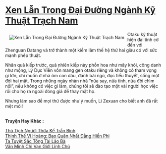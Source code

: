<a href="https://truyenwiki.net/xen-lan-trong-dai-duong-nganh-ky-thuat-trach-nam.35761/" title="Xen Lẫn Trong Đại Đường Ngành Kỹ Thuật Trạch Nam"><h1>Xen Lẫn Trong Đại Đường Ngành Kỹ Thuật Trạch Nam</h1></a><div style="display:table"><img align="right" style="float: left; padding: 10px;" src="https://truyenwiki.net/a/img/str/src/35761.jpg" alt="Xen Lẫn Trong Đại Đường Ngành Kỹ Thuật Trạch Nam">Otaku kỹ thuật hiện đại tình cờ đến với Zhenguan Datang và trở thành một kiểm lâm thế hệ thứ hai giàu có với sức mạnh phép thuật.<p></p> Nhân quả kiếp trước, quả nhiên kiếp này phồn hoa như mây khói, công danh như mộng, Lý Dục Viễn vốn mang gen otaku riêng và không có tham vọng gì lớn, chỉ muốn ở nhà ôm con dâu, đánh bài ngủ, đọc tiểu thuyết, sống một đời hai mặt. Trong những ngày nhàn nhã “nửa say, nửa tỉnh, nửa đời chìm nổi”, nếu không có việc gì làm, chúng tôi sẽ đào tạo một vài người học việc rồi cho họ ra ngoài đóng giả để thay mặt họ.<p></p> Nhưng làm sao để mọi thứ được như ý muốn, Li Zexuan cho biết anh đã rất mệt mỏi!</div><p><br><b>Truyện Hay Khác :</b></p><a href="https://truyenwiki.net/thu-tich-nguoi-thua-ke-tran-binh.36144/" alt="Thủ Tịch Người Thừa Kế Trần Bình">Thủ Tịch Người Thừa Kế Trần Bình</a><br/><a href="https://github.com/nownovels/wikidich/tree/master/truyenhay/38663" alt="Thịnh Thế Vì Hoàng: Bạo Quân Nhất Đẳng Hiền Phi">Thịnh Thế Vì Hoàng: Bạo Quân Nhất Đẳng Hiền Phi</a><br/><a href="https://github.com/nownovels/wikidich/tree/master/truyenhay/35478" alt="Ta Tuyệt Sắc Tổng Tài Lão Bà">Ta Tuyệt Sắc Tổng Tài Lão Bà</a><br/><a href="https://github.com/nownovels/wikidich/tree/master/truyenhay/35073" alt="Văn Minh Chi Vạn Giới Lĩnh Chủ">Văn Minh Chi Vạn Giới Lĩnh Chủ</a><br/>